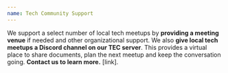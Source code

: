 ```yaml
---
name: Tech Community Support
---
```


We support a select number of local tech meetups by **providing a meeting venue** if needed and other organizational support. We also **give local tech meetups  a Discord channel on our TEC server**. This provides a virtual place to share documents, plan the next meetup and keep the conversation going. **Contact us to learn more.** [link]. 